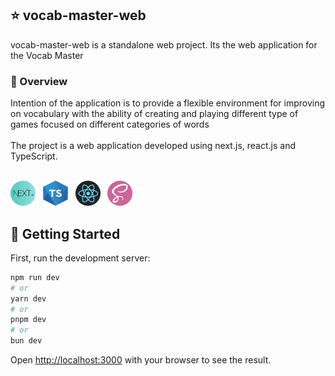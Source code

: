 ## :star: vocab-master-web
vocab-master-web is a standalone web project. Its the web application for the Vocab Master

### :eyes: Overview
Intention of the application is to provide a flexible environment for improving on vocabulary with the ability of creating and playing different type of games focused on different categories of words
<br>
<br>
The project is a web application developed using next.js, react.js and TypeScript.
<br>
<br>

<img src="../assets/images/logo/next-logo.png" alt="drawing" width="40"  height="40" /> &nbsp;&nbsp;<img src="../assets/images/logo/ts-logo.png" alt="drawing" width="40"  height="40" /> &nbsp;&nbsp;<img src="../assets/images/logo/react_logo.png" alt="drawing" width="40"  height="40" /> &nbsp;&nbsp;<img src="../assets/images/logo/sass_logo.png" alt="drawing" width="40"  height="40" />




## :rocket: Getting Started

First, run the development server:

```bash
npm run dev
# or
yarn dev
# or
pnpm dev
# or
bun dev
```

Open [http://localhost:3000](http://localhost:3000) with your browser to see the result.


